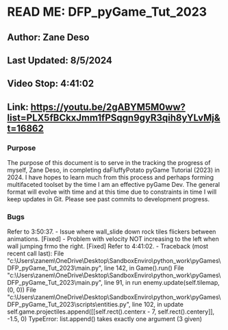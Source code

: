 # READ ME: DFP_pyGame_Tut_2023

## Author: Zane Deso

## Last Updated: 8/5/2024

## Video Stop: 4:41:02
## Link: https://youtu.be/2gABYM5M0ww?list=PLX5fBCkxJmm1fPSqgn9gyR3qih8yYLvMj&t=16862

### Purpose
The purpose of this document is to serve in the tracking the progress of myself, Zane Deso, in completing daFluffyPotato pyGame Tutorial (2023) in 2024. I have hopes to learn much from this process and perhaps forming multifaceted toolset by the time I am an effective pyGame Dev. The general format will evolve with time and at this time due to constraints in time I will keep updates in Git. Please see past commits to development progress.

### Bugs

Refer to 3:50:37. 
    - Issue where wall_slide down rock tiles flickers between animations. [Fixed]
    - Problem with velocity NOT increasing to the left when wall jumping frmo the right. [Fixed]
Refer to 4:41:02.
    - Traceback (most recent call last):
        File "c:\Users\zanem\OneDrive\Desktop\SandboxEnviro\python_work\pyGames\DFP_pyGame_Tut_2023\main.py", line 142, in <module>
            Game().run()
        File "c:\Users\zanem\OneDrive\Desktop\SandboxEnviro\python_work\pyGames\DFP_pyGame_Tut_2023\main.py", line 91, in run
            enemy.update(self.tilemap, (0, 0))
        File "c:\Users\zanem\OneDrive\Desktop\SandboxEnviro\python_work\pyGames\DFP_pyGame_Tut_2023\scripts\entities.py", line 102, in update
            self.game.projectiles.append([[self.rect().centerx - 7, self.rect().centery]], -1.5, 0)
      TypeError: list.append() takes exactly one argument (3 given)

